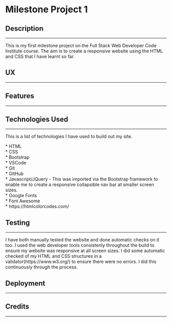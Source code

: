# Milestone Project 1
## Description
---
<p>This is my first milestone project on the Full Stack Web Developer Code Institute course. The aim is to create a responsive website using the HTML and CSS that I have learnt so far.</p>


## UX
---

## Features
---

## Technologies Used
---
<p> This is a list of technologies I have used to build out my site.</p>
* HTML<br>
* CSS<br>
* Bootstrap<br>
* VSCode<br>
* Git<br>
* GitHub<br>
* Javascript/JQuery - This was imported via the Bootstrap framework to enable me to create a responsive collapsible nav bar at smaller screen sizes.<br>
* Google Fonts<br>
* Font Awesome<br>
* https://htmlcolorcodes.com/<br>


## Testing
---
<p>I have both manually tested the website and done automatic checks on it too. I used the web developer tools consistenly throughout the build to ensure my website was responsive at all screen sizes.
I did some automatic checked of my HTML and CSS structures in a validator(https://www.w3.org/) to ensure there were no errors. I did this continuously through the process.</p>

## Deployment
---

## Credits
---